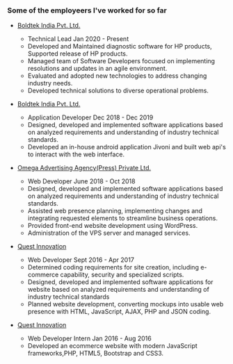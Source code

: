 ### Some of the employeers I've worked for so far

- [Boldtek India Pvt. Ltd.](https://www.boldtek.com/)
  - Technical Lead Jan 2020 - Present
  - Developed and Maintained diagnostic software for HP products, Supported release of HP products.
  - Managed team of Software Developers focused on implementing resolutions and updates in an agile environment.
  - Evaluated and adopted new technologies to address changing industry needs.
  - Developed technical solutions to diverse operational problems.

- [Boldtek India Pvt. Ltd.](https://www.boldtek.com/)
  - Application Developer Dec 2018 - Dec 2019
  - Designed, developed and implemented software applications based on analyzed requirements and understanding of industry technical standards.
  - Developed an in-house android application Jivoni and built web api's to interact with the web interface.

- [Omega Advertising Agency(Press) Private Ltd.](https://www.sentinelassam.com/)
  - Web Developer June 2018 - Oct 2018
  - Designed, developed and implemented software applications based on analyzed requirements and understanding of
industry technical standards.
  - Assisted web presence planning, implementing changes and integrating requested elements to streamline business
operations.
  - Provided front-end website development using WordPress.
  - Administration of the VPS server and managed services.

- [Quest Innovation](http://www.questinovation.com/)
  - Web Developer Sept 2016 - Apr 2017
  - Determined coding requirements for site creation, including e-commerce capability, security and specialized scripts.
  - Designed, developed and implemented software applications for website based on analyzed requirements and
understanding of industry technical standards
  - Planned website development, converting mockups into usable web presence with HTML, JavaScript, AJAX, PHP
and JSON coding.

- [Quest Innovation](http://www.questinovation.com/)
    - Web Developer Intern Jan 2016 - Aug 2016
    - Developed an ecommerce website with modern JavaScript frameworks,PHP, HTML5, Bootstrap and CSS3.